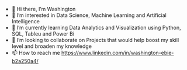 - 👋 Hi there, I’m Washington
- 👀 I’m interested in Data Science, Machine Learning and Artificial Intelligence
- 🌱 I’m currently learning Data Analytics and Visualization using Python, SQL, Tableu and Power Bi
- 💞️ I’m looking to collaborate on Projects that would help boost my skill level and broaden my knowledge
- 📫 How to reach me https://www.linkedin.com/in/washington-ebie-b2a250a4/

<!---
sirwash/sirwash is a ✨ special ✨ repository because its `README.md` (this file) appears on your GitHub profile.
You can click the Preview link to take a look at your changes.
--->

